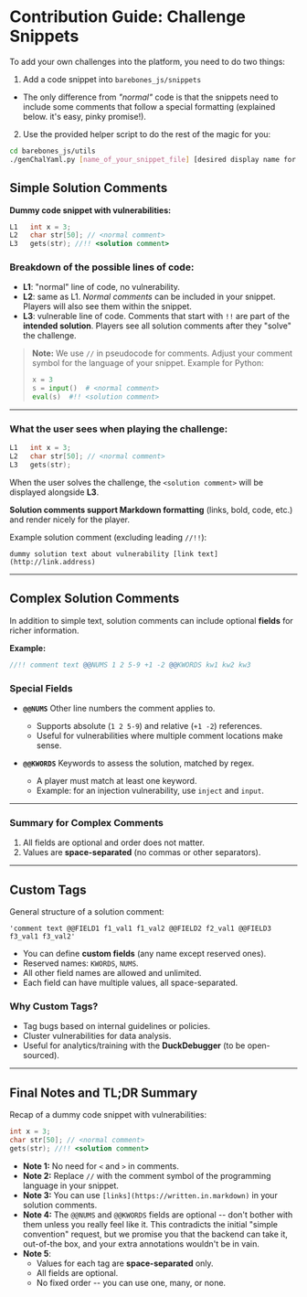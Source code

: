 # Contribution Guide: Challenge Snippets

To add your own challenges into the platform, you need to do two things:

1. Add a code snippet into `barebones_js/snippets`
  -  The only difference from _"normal"_ code is that the snippets need to include some comments that follow a special formatting (explained below. it's easy, pinky promise!).
2. Use the provided helper script to do the rest of the magic for you:
```bash
cd barebones_js/utils
./genChalYaml.py [name_of_your_snippet_file] [desired display name for the challenge]
```

## Simple Solution Comments

**Dummy code snippet with vulnerabilities:**

```c
L1   int x = 3;
L2   char str[50]; // <normal comment>
L3   gets(str); //!! <solution comment>
```

### Breakdown of the possible lines of code:

* **L1**: "normal" line of code, no vulnerability.
* **L2**: same as L1. *Normal comments* can be included in your snippet. Players will also see them within the snippet.
* **L3**: vulnerable line of code. Comments that start with `!!` are part of the **intended solution**. Players see all solution comments after they "solve" the challenge.

> **Note:** We use `//` in pseudocode for comments. Adjust your comment symbol for the language of your snippet.
> Example for Python:
>
> ```python
> x = 3
> s = input()  # <normal comment>
> eval(s)  #!! <solution comment>
> ```

---

### What the user sees when playing the challenge:

```c
L1   int x = 3;
L2   char str[50]; // <normal comment>
L3   gets(str);
```

When the user solves the challenge, the `<solution comment>` will be displayed alongside **L3**.

**Solution comments support Markdown formatting** (links, bold, code, etc.) and render nicely for the player.

Example solution comment (excluding leading `//!!`):

```text
dummy solution text about vulnerability [link text](http://link.address)
```

---

## Complex Solution Comments

In addition to simple text, solution comments can include optional **fields** for richer information.

**Example:**

```c
//!! comment text @@NUMS 1 2 5-9 +1 -2 @@KWORDS kw1 kw2 kw3
```

### Special Fields

* **`@@NUMS`**
  Other line numbers the comment applies to.

  * Supports absolute (`1 2 5-9`) and relative (`+1 -2`) references.
  * Useful for vulnerabilities where multiple comment locations make sense.

* **`@@KWORDS`**
  Keywords to assess the solution, matched by regex.

  * A player must match at least one keyword.
  * Example: for an injection vulnerability, use `inject` and `input`.

---

### Summary for Complex Comments

1. All fields are optional and order does not matter.
2. Values are **space-separated** (no commas or other separators).

---

## Custom Tags

General structure of a solution comment:

```text
'comment text @@FIELD1 f1_val1 f1_val2 @@FIELD2 f2_val1 @@FIELD3 f3_val1 f3_val2'
```

* You can define **custom fields** (any name except reserved ones).
* Reserved names: `KWORDS`, `NUMS`.
* All other field names are allowed and unlimited.
* Each field can have multiple values, all space-separated.

### Why Custom Tags?

* Tag bugs based on internal guidelines or policies.
* Cluster vulnerabilities for data analysis.
* Useful for analytics/training with the **DuckDebugger** (to be open-sourced).

---

## Final Notes and TL;DR Summary

Recap of a dummy code snippet with vulnerabilities:

```c
int x = 3;
char str[50]; // <normal comment>
gets(str); //!! <solution comment>
```

- **Note 1:** No need for `<` and `>` in comments. 
- **Note 2:** Replace `//` with the comment symbol of the programming language in your snippet.
- **Note 3:** You can use `[links](https://written.in.markdown)` in your solution comments.
- **Note 4:** The `@@NUMS` and `@@KWORDS` fields are optional -- don't bother with them unless you really feel like it. This contradicts the initial "simple convention" request, but we promise you that the backend can take it, out-of-the box, and your extra annotations wouldn't be in vain.
- **Note 5**:
    - Values for each tag are **space-separated** only.
    - All fields are optional.
    - No fixed order -- you can use one, many, or none.

